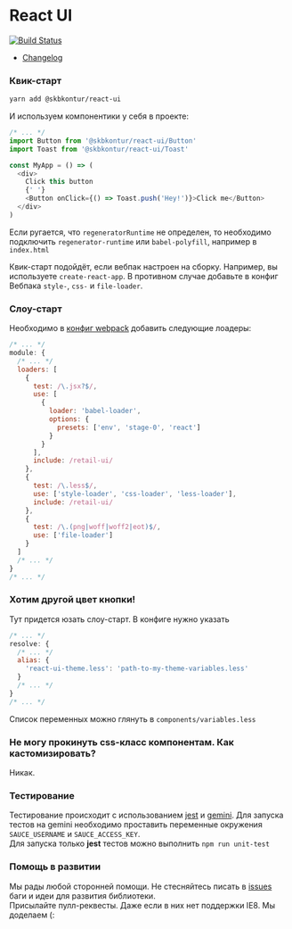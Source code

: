 # React UI
[![Build Status](https://travis-ci.org/skbkontur/retail-ui.svg?branch=master)](https://travis-ci.org/skbkontur/retail-ui)


- [Changelog](https://github.com/skbkontur/retail-ui/blob/master/CHANGELOG.md)

### Квик-старт
```bash
yarn add @skbkontur/react-ui
```
И используем компонентики у себя в проекте:
```js
/* ... */
import Button from '@skbkontur/react-ui/Button'
import Toast from '@skbkontur/react-ui/Toast'

const MyApp = () => (
  <div>
    Click this button
    {' '}
    <Button onClick={() => Toast.push('Hey!')}>Click me</Button>
  </div>
)
```
Если ругается, что `regeneratorRuntime` не определен,
то необходимо подключить `regenerator-runtime` или `babel-polyfill`,
например в `index.html`

Квик-старт подойдёт, если вебпак настроен на сборку. Например, вы используете `create-react-app`. В противном случае добавьте в конфиг Вебпака `style-`, `css-` и `file-loader`.

### Слоу-старт
Необходимо в [конфиг webpack](https://webpack.js.org/configuration/) добавить следующие лоадеры:
```javascript
/* ... */
module: {
  /* ... */
  loaders: [
    {
      test: /\.jsx?$/,
      use: [
        {
          loader: 'babel-loader',
          options: {
            presets: ['env', 'stage-0', 'react']
          }
        }
      ],
      include: /retail-ui/
    },
    {
      test: /\.less$/,
      use: ['style-loader', 'css-loader', 'less-loader'],
      include: /retail-ui/
    },
    {
      test: /\.(png|woff|woff2|eot)$/,
      use: ['file-loader']
    }
  ]
  /* ... */
}
/* ... */
```

### Хотим другой цвет кнопки!
Тут придется юзать слоу-старт.
В конфиге нужно указать
```javascript
/* ... */
resolve: {
  /* ... */
  alias: {
    'react-ui-theme.less': 'path-to-my-theme-variables.less'
  }
  /* ... */
}
/* ... */
```
Список переменных можно глянуть в `components/variables.less`

### Не могу прокинуть css-класс компонентам. Как кастомизировать?
Никак.

### Тестирование
Тестирование происходит с использованием [jest](https://facebook.github.io/jest/) и
[gemini](https://gemini-testing.github.io/).
Для запуска тестов на gemini необходимо проставить переменные окружения
`SAUCE_USERNAME` и `SAUCE_ACCESS_KEY`.<br />
Для запуска только __jest__ тестов можно выполнить `npm run unit-test`

### Помощь в развитии
Мы рады любой сторонней помощи. Не стесняйтесь писать в [issues](https://github.com/skbkontur/retail-ui/issues)
баги и идеи для развития библиотеки.<br />
Присылайте пулл-реквесты. Даже если в них нет поддержки IE8. Мы доделаем (:
